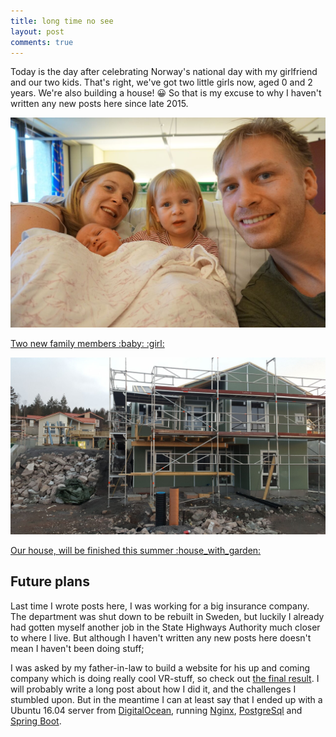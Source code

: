 ```yaml
---
title: long time no see
layout: post
comments: true
---
```

Today is the day after celebrating Norway's national day with my girlfriend and our two kids. That's right, we've got two little girls now, aged 0 and 2 years. We're also building a house! :grinning: So that is my excuse to why I haven't written any new posts here since late 2015.
<div class="row">
  <div class="col-md-6">
    <div class="thumbnail">
      <a href="/images/family.jpg">
        <img src="/images/family.jpg" class="img-responsive" alt="Family">
        <div class="caption">
          <p>Two new family members :baby: :girl:</p>
        </div>
      </a>
    </div>
  </div>
  <div class="col-md-6">
    <div class="thumbnail">
      <a href="/images/house.jpg">
        <img src="/images/house.jpg" class="img-responsive" alt="House">
        <div class="caption">
          <p>Our house, will be finished this summer :house_with_garden:</p>
        </div>
      </a>
    </div>
  </div>
</div>

## Future plans
Last time I wrote posts here, I was working for a big insurance company. The department was shut down to be rebuilt in Sweden, but luckily I already had gotten myself another job in the State Highways Authority much closer to where I live. But although I haven't written any new posts here doesn't mean I haven't been doing stuff;

I was asked by my father-in-law to build a website for his up and coming company which is doing really cool VR-stuff, so check out [the final result](https://realtraining.no). I will probably write a long post about how I did it, and the challenges I stumbled upon. But in the meantime I can at least say that I ended up with a Ubuntu 16.04 server from [DigitalOcean](https://digitalocean.com), running [Nginx](https://nginx.org/), [PostgreSql](https://www.postgresql.org) and [Spring Boot](https://projects.spring.io/spring-boot).
